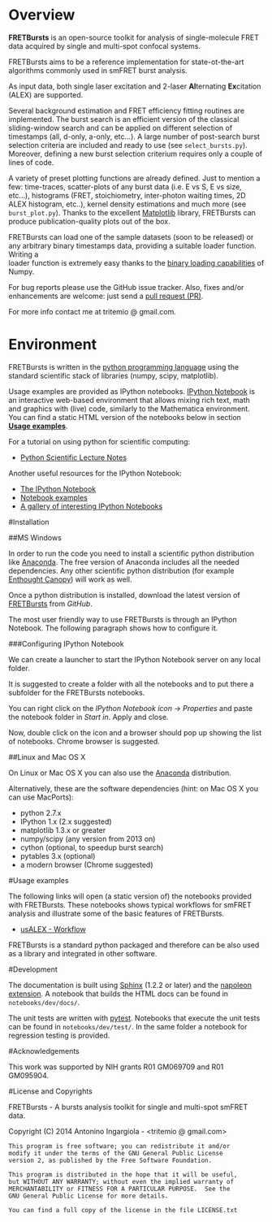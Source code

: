 Overview
=======

**FRETBursts** is an open-source toolkit for analysis of single-molecule FRET
data acquired by single and multi-spot confocal systems.

FRETBursts aims to be a reference implementation for state-ot-the-art
algorithms commonly used in smFRET burst analysis.

As input data, both single laser excitation and 2-laser **Al**ternating **Ex**citation 
(ALEX) are supported. 

Several background estimation and FRET efficiency fitting routines are
implemented. The burst search is an efficient version of the classical
sliding-window search and can be applied on different selection of timestamps
(all, d-only, a-only, etc...). A large number of post-search burst selection 
criteria are included and ready to use (see `select_bursts.py`). Moreover, 
defining a new burst selection criterium requires only a couple of lines of code.

A variety of preset plotting functions are already defined. Just to mention a few:
time-traces, scatter-plots of any burst data (i.e. E vs S, E vs size, etc...),
histograms (FRET, stoichiometry, inter-photon waiting times, 2D ALEX histogram, etc..),
kernel density estimations and much more (see `burst_plot.py`).
Thanks to the excellent [Matplotlib](http://matplotlib.org/) library, 
FRETBursts can produce publication-quality plots out of the box.

FRETBursts can load one of the sample datasets (soon to be released) or any arbitrary
binary timestamps data, providing a suitable loader function. Writing a  
loader function is extremely easy thanks to the 
[binary loading capabilities](http://docs.scipy.org/doc/numpy/reference/routines.io.html) 
of Numpy.

For bug reports please use the GitHub issue tracker. Also, fixes and/or enhancements 
are welcome: just send a [pull request (PR)](https://help.github.com/articles/using-pull-requests).

For more info contact me at tritemio @ gmail.com.

Environment
===========

FRETBursts is written in the [python programming language](http://www.python.org/) using the standard 
scientific stack of libraries (numpy, scipy, matplotlib).

Usage examples are provided as IPython notebooks. 
[IPython Notebook](http://ipython.org/notebook.html) is an interactive web-based environment that allows 
mixing rich text, math and graphics with (live) code, similarly to the Mathematica environment. 
You can find a static HTML version of the notebooks below in section **[Usage examples](#usage-examples)**. 

For a tutorial on using python for scientific computing:

* [Python Scientific Lecture Notes](http://scipy-lectures.github.io/)

Another useful resources for the IPython Notebook:

* [The IPython Notebook](http://ipython.org/ipython-doc/stable/interactive/notebook.html)
* [Notebook examples](http://nbviewer.ipython.org/github/ipython/ipython/blob/master/examples/Notebook/Index.ipynb)
* [A gallery of interesting IPython Notebooks](https://github.com/ipython/ipython/wiki/A-gallery-of-interesting-IPython-Notebooks)

#Installation

##MS Windows

In order to run the code you need to install a scientific python
distribution like [Anaconda](https://store.continuum.io/cshop/anaconda/).
The free version of Anaconda includes all the needed dependencies.
Any other scientific python distribution (for example 
[Enthought Canopy](https://www.enthought.com/products/canopy/)) 
will work as well.
 
Once a python distribution is installed, download the latest version
of [FRETBursts](https://github.com/tritemio/FRETBursts) from *GitHub*. 

The most user friendly way to use FRETBursts is through an IPython Notebook. 
The following paragraph shows how to configure it.

###Configuring IPython Notebook

We can create a launcher to start the IPython Notebook server on any local folder.

It is suggested to create a folder with all the notebooks and to put there a subfolder
for the FRETBursts notebooks.

You can
right click on the *IPython Notebook icon* -> *Properties* and paste 
the notebook folder in *Start in*. Apply and close.

Now, double click on the icon and a browser should pop up showing the list
of notebooks. Chrome browser is suggested.

##Linux and Mac OS X

On Linux or Mac OS X you can also use the [Anaconda](https://store.continuum.io/cshop/anaconda/) distribution.

Alternatively, these are the software dependencies (hint: on Mac OS X you can use MacPorts):

 - python 2.7.x
 - IPython 1.x (2.x suggested)
 - matplotlib 1.3.x or greater
 - numpy/scipy (any version from 2013 on)
 - cython (optional, to speedup burst search)
 - pytables 3.x (optional)
 - a modern browser (Chrome suggested)

#Usage examples

The following links will open (a static version of) the notebooks provided
with FRETBursts. These notebooks shows typical workflows for smFRET analysis
and illustrate some of the basic features of FRETBursts.

* [usALEX - Workflow](http://nbviewer.ipython.org/urls/raw.github.com/tritemio/FRETBursts/master/notebooks/usALEX%2520-%2520Workflow.ipynb)

FRETBursts is a standard python packaged and therefore can be also used as a library and integrated in other software.

#Development

The documentation is built using [Sphinx](http://sphinx-doc.org/) (1.2.2 or later) and 
the [napoleon extension](https://pypi.python.org/pypi/sphinxcontrib-napoleon).
A notebook that builds the HTML docs can be found in `notebooks/dev/docs/`.

The unit tests are written with [pytest](http://pytest.org/latest/).
Notebooks that execute the unit tests can be found in `notebooks/dev/test/`.
In the same folder a notebook for regression testing is provided.


#Acknowledgements

This work was supported by NIH grants R01 GM069709 and R01 GM095904.

#License and Copyrights

FRETBursts - A bursts analysis toolkit for single and multi-spot smFRET data.

Copyright (C) 2014  Antonino Ingargiola - <tritemio @ gmail.com>

    This program is free software; you can redistribute it and/or
    modify it under the terms of the GNU General Public License
    version 2, as published by the Free Software Foundation.

    This program is distributed in the hope that it will be useful,
    but WITHOUT ANY WARRANTY; without even the implied warranty of
    MERCHANTABILITY or FITNESS FOR A PARTICULAR PURPOSE.  See the
    GNU General Public License for more details.

    You can find a full copy of the license in the file LICENSE.txt
